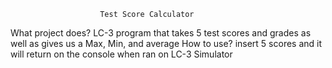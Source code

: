                         Test Score Calculator
What project does?
                                LC-3 program that takes 5 test scores and grades as well as gives us a Max, Min, and average 
How to use?                 insert 5 scores and it will return on the console when ran on LC-3 Simulator 
